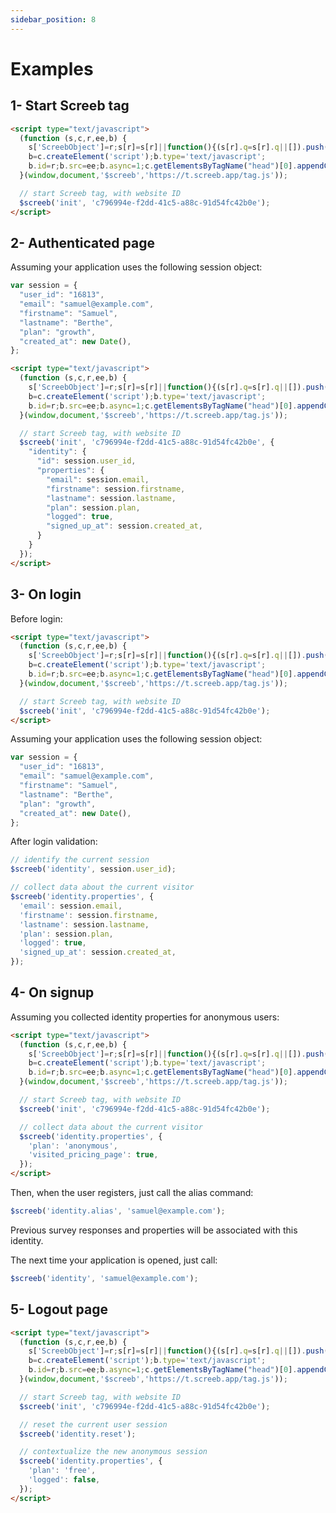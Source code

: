 ```yaml
---
sidebar_position: 8
---
```


# Examples

## 1- Start Screeb tag

```html
<script type="text/javascript">
  (function (s,c,r,ee,b) {
    s['ScreebObject']=r;s[r]=s[r]||function(){(s[r].q=s[r].q||[]).push(arguments)};
    b=c.createElement('script');b.type='text/javascript';
    b.id=r;b.src=ee;b.async=1;c.getElementsByTagName("head")[0].appendChild(b);
  }(window,document,'$screeb','https://t.screeb.app/tag.js'));

  // start Screeb tag, with website ID
  $screeb('init', 'c796994e-f2dd-41c5-a88c-91d54fc42b0e');
</script>
```

## 2- Authenticated page

Assuming your application uses the following session object:

```js
var session = {
  "user_id": "16813",
  "email": "samuel@example.com",
  "firstname": "Samuel",
  "lastname": "Berthe",
  "plan": "growth",
  "created_at": new Date(),
};
```

```html
<script type="text/javascript">
  (function (s,c,r,ee,b) {
    s['ScreebObject']=r;s[r]=s[r]||function(){(s[r].q=s[r].q||[]).push(arguments)};
    b=c.createElement('script');b.type='text/javascript';
    b.id=r;b.src=ee;b.async=1;c.getElementsByTagName("head")[0].appendChild(b);
  }(window,document,'$screeb','https://t.screeb.app/tag.js'));

  // start Screeb tag, with website ID
  $screeb('init', 'c796994e-f2dd-41c5-a88c-91d54fc42b0e', {
    "identity": {
      "id": session.user_id,
      "properties": {
        "email": session.email,
        "firstname": session.firstname,
        "lastname": session.lastname,
        "plan": session.plan,
        "logged": true,
        "signed_up_at": session.created_at,
      }
    }
  });
</script>
```

## 3- On login

Before login:

```html
<script type="text/javascript">
  (function (s,c,r,ee,b) {
    s['ScreebObject']=r;s[r]=s[r]||function(){(s[r].q=s[r].q||[]).push(arguments)};
    b=c.createElement('script');b.type='text/javascript';
    b.id=r;b.src=ee;b.async=1;c.getElementsByTagName("head")[0].appendChild(b);
  }(window,document,'$screeb','https://t.screeb.app/tag.js'));

  // start Screeb tag, with website ID
  $screeb('init', 'c796994e-f2dd-41c5-a88c-91d54fc42b0e');
</script>
```

Assuming your application uses the following session object:

```js
var session = {
  "user_id": "16813",
  "email": "samuel@example.com",
  "firstname": "Samuel",
  "lastname": "Berthe",
  "plan": "growth",
  "created_at": new Date(),
};
```

After login validation:

```js
// identify the current session
$screeb('identity', session.user_id);

// collect data about the current visitor
$screeb('identity.properties', {
  'email': session.email,
  'firstname': session.firstname,
  'lastname': session.lastname,
  'plan': session.plan,
  'logged': true,
  'signed_up_at': session.created_at,
});
```

## 4- On signup

Assuming you collected identity properties for anonymous users:

```html
<script type="text/javascript">
  (function (s,c,r,ee,b) {
    s['ScreebObject']=r;s[r]=s[r]||function(){(s[r].q=s[r].q||[]).push(arguments)};
    b=c.createElement('script');b.type='text/javascript';
    b.id=r;b.src=ee;b.async=1;c.getElementsByTagName("head")[0].appendChild(b);
  }(window,document,'$screeb','https://t.screeb.app/tag.js'));

  // start Screeb tag, with website ID
  $screeb('init', 'c796994e-f2dd-41c5-a88c-91d54fc42b0e');

  // collect data about the current visitor
  $screeb('identity.properties', {
    'plan': 'anonymous',
    'visited_pricing_page': true,
  });
</script>
```

Then, when the user registers, just call the alias command:

```js
$screeb('identity.alias', 'samuel@example.com');
```

Previous survey responses and properties will be associated with this identity.

The next time your application is opened, just call:

```js
$screeb('identity', 'samuel@example.com');
```

## 5- Logout page

```html
<script type="text/javascript">
  (function (s,c,r,ee,b) {
    s['ScreebObject']=r;s[r]=s[r]||function(){(s[r].q=s[r].q||[]).push(arguments)};
    b=c.createElement('script');b.type='text/javascript';
    b.id=r;b.src=ee;b.async=1;c.getElementsByTagName("head")[0].appendChild(b);
  }(window,document,'$screeb','https://t.screeb.app/tag.js'));

  // start Screeb tag, with website ID
  $screeb('init', 'c796994e-f2dd-41c5-a88c-91d54fc42b0e');

  // reset the current user session
  $screeb('identity.reset');

  // contextualize the new anonymous session
  $screeb('identity.properties', {
    'plan': 'free',
    'logged': false,
  });
</script>
```

